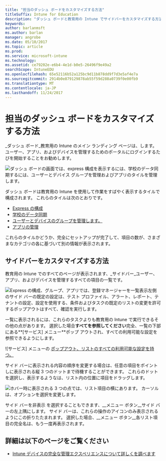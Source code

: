 ```yaml
---
title: "担当のダッシュ ボードをカスタマイズする方法"
titleSuffix: Intune for Education
description: "ダッシュ ボードと教育用の Intune でサイドバーをカスタマイズする方法を説明します。"
keywords: 
author: barlanmsft
ms.author: barlan
manager: angrobe
ms.date: 05/10/2017
ms.topic: article
ms.prod: 
ms.service: microsoft-intune
ms.technology: 
ms.assetid: ce79202e-e6b4-4e1d-b0e5-26496f9e49a2
searchScope: IntuneEDU
ms.openlocfilehash: 65e52116b52a125bc9d11b878dd9f7d3e5af4e7a
ms.sourcegitcommit: 2914b0e879129878ab55f59d288a0739f0e00fb9
ms.translationtype: MT
ms.contentlocale: ja-JP
ms.lasthandoff: 11/24/2017
---
```

# <a name="how-do-i-customize-my-dashboard"></a>担当のダッシュ ボードをカスタマイズする方法

_ダッシュ ボード_教育用の Intune のメイン ランディング ページは、します。 ユーザー、アプリ、およびデバイスを管理するためのポータルにログインするたびを開始することをお勧めします。

  ![ダッシュ ボードの画面では、express 構成を表示するには、学校のデータ同期するには、ユーザーとデバイス グループを管理およびアプリのタイルを管理します。](./media/dashboard-001-landing-page.png)

ダッシュ ボードは教育用の Intune を使用して作業をすばやく表示するタイルで構成されます。 これらのタイルは次のとおりです。

- [Express の構成](what-is-express-configuration.md)
- [学校のデータ同期](what-is-school-data-sync.md)
- [ユーザーとデバイスのグループを管理します。](what-are-groups.md)
- [アプリの管理](how-to-add-apps.md)

これらのタイルかどうか、完全にセットアップが完了して、項目の数が、さまざまなカテゴリの各に基づいて別の情報が表示されます。

## <a name="how-do-i-customize-the-sidebar"></a>サイドバーをカスタマイズする方法

教育用の Intune でのすべてのページが表示されます、_サイドバー_ユーザー、アプリ、およびデバイスを管理するすべての項目の一覧です。

  ![Express の構成、グループ、アプリでは、登録マネージャーを一覧表示左側のサイド バーの既定の設定は、テスト プロファイル、アラート、レポート、テナントの設定、設定を使用する、条件およびタスクの既定のリストの変更を許可するポップアウトはすべて、確認を実行します。](./media/dashboard-002-left-sidebar-list.png)

一覧に表示されるには、これらのタスクよりも教育用の Intune で実行できるその他の点があります。 選択した場合**すべてを参照してください**完全、一覧の下部にある**[サービス] メニュー**ポップ アウトされ、すべての利用可能な設定を参照できるようにします。

  ![サービス] メニューの [ポップアウト、リストのすべての利用可能な設定を持つ。](./media/dashboard-003-change-sidebar-popout.png)

サイド バーに表示される内容の順序を変更する場合は、任意の項目をポイントしに表示される縦 3 つのドットまで待機することができます。 これらのドットを選択し、表示するようなは、リスト内の位置に項目をドラッグします。

  ![ホバー時に表示される 3 つの点では、リスト項目の横にあります。 カーソルは、オプションを選択を変更します。](./media/dashboard-004-editing-sidebar.png)

サイド バーを非表示 を選択することもできます、__メニュー ボタン__サイド バーの左上隅にします。 サイド バーは、これらの操作のアイコンのみ表示されるようにこの折りたたまれます。 選択した場合、__メニュー ボタン__各リスト項目の完全名は、もう一度再表示されます。  

## <a name="find-out-more"></a>詳細は以下のページをご覧ください

- [Intune デバイスの完全な管理エクスペリエンスについて詳しくを調べます](https://docs.microsoft.com/intune/understand-explore/introduction-to-microsoft-intune)
